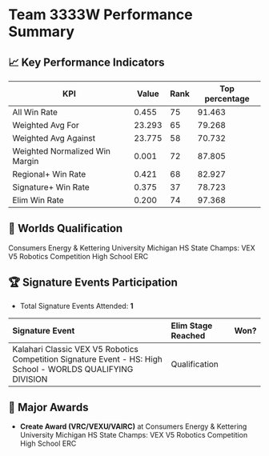 # Team 3333W Performance Summary

## 📈 Key Performance Indicators
| KPI | Value | Rank | Top percentage |
| --- | ----- | ---- | ----- |
| All Win Rate | 0.455 | 75 | 91.463 |
| Weighted Avg For | 23.293 | 65 | 79.268 |
| Weighted Avg Against | 23.775 | 58 | 70.732 |
| Weighted Normalized Win Margin | 0.001 | 72 | 87.805 |
| Regional+ Win Rate | 0.421 | 68 | 82.927 |
| Signature+ Win Rate | 0.375 | 37 | 78.723 |
| Elim Win Rate | 0.200 | 74 | 97.368 |


## 🎯 Worlds Qualification
Consumers Energy & Kettering University Michigan HS State Champs: VEX V5 Robotics Competition High School ERC

## 🏆 Signature Events Participation
- Total Signature Events Attended: **1**

| Signature Event | Elim Stage Reached | Won? |
|:----------------|:-------------------|:----|
| Kalahari Classic VEX V5 Robotics Competition Signature Event - HS: High School - WORLDS QUALIFYING DIVISION | Qualification |  |


## 🥇 Major Awards
- **Create Award (VRC/VEXU/VAIRC)** at Consumers Energy & Kettering University Michigan HS State Champs: VEX V5 Robotics Competition High School ERC

